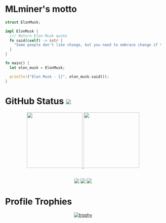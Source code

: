 # MLminer's motto

```rust
struct ElonMusk;

impl ElonMusk {
  /// Return Elon Musk quote
  fn said(&self) -> &str {
    "Some people don't like change, but you need to embrace change if the alternative is disaster."
  }
}

fn main() {
  let elon_musk = ElonMusk;

  println!("Elon Musk - {}", elon_musk.said());
}
```

# GitHub Status ![](https://komarev.com/ghpvc/?username=MLminer&color=blueviolet)

<div id='profile-them' align='center'>
  <a class='github-status' href='https://github.com/MLminer'>
    <img height="180px" src='https://github-readme-stats.vercel.app/api?username=MLminer&show_icons=true&theme=radical' />
  </a>
  <a class='Most-used-languages' href='https://github.com/MLminer'>
    <img height="180px" id='github-status' src='https://github-readme-stats.vercel.app/api/top-langs/?username=MLminer&layout=compact' />
  </a>
</div>

<div align="center">

<br/>

![](https://img.shields.io/badge/python-%23000000.svg?style=for-the-badge&logo=python&logoColor=white)          ![](https://img.shields.io/badge/java-%23000000.svg?style=for-the-badge&logo=openjdk&logoColor=white)    ![](https://img.shields.io/badge/C++-%23000000.svg?style=for-the-badge&logo=cplusplus&logoColor=white)
</div>

# Profile Trophies

<div id='profile-them' align='center'>
  
 [![trophy](https://github-profile-trophy.vercel.app/?username=MLminer&theme=dracula&rank=-C,-B,-UNKNOWN&column=-1)](https://github.com/ryo-ma/github-profile-trophy)
</div>
